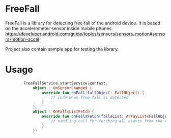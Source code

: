 # FreeFall
FreeFall is a library for detecting free fall of the android device. It is based on the accelerometer sensor inside mobile phones.
https://developer.android.com/guide/topics/sensors/sensors_motion#sensors-motion-accel

Project also contain sample app for testing the library.

# Usage
```kotlin 
        FreeFallService.startService(context,
            object : OnSensorChanged {
                override fun onFall(fallObject: FallObject) {
                    // code when free fall is detected
                }
            },
            object : OnFallsListFetch {
                override fun onFallsFetch(fallsList: ArrayList<FallObject>) {
                    // handling call for fetching all events from the db
                }
            })
